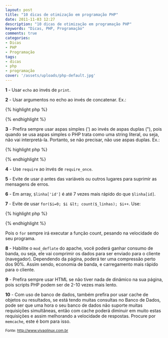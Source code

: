 ```yaml
---
layout: post
title: "10 dicas de otimização em programação PHP"
date: 2011-11-03 12:27
description: "10 dicas de otimização em programação PHP"
keywords: "Dicas, PHP, Programação"
comments: true
categories:
- Dicas
- PHP
- Programação
tags:
- dicas
- php
- programação
cover: '/assets/uploads/php-default.jpg'
---
```


**1** - Usar `echo` ao invés de `print`.

**2** - Usar argumentos no echo ao invés de concatenar. Ex.:

{% highlight php %}
<?php
echo 'Meu programa ',$nome,' funciona perfeitamente.'
?>
{% endhighlight %}

**3** - Prefira sempre usar aspas simples (') ao invés de aspas duplas ("), pois quando se usa aspas simples o PHP trata como uma string literal, ou seja, não vai interpretá-la. Portanto, se não precisar, não use aspas duplas. Ex.:

{% highlight php %}
<?php
$registros = 100;

echo 'Total de $registros';
// resultado: Total de $registros

echo "Total de $registros";
// resultado: Total de 100
?>
{% endhighlight %}

**4** - Use `require` ao invés de `require_once`.

**5** - Evite de usar `@` antes das variáveis ou outros lugares para suprimir as mensagens de erros.

**6** - Em array, `$linha['id']` é até 7 vezes mais rápido do que `$linha[id]`.

**7** - Evite de usar `for($i=0; $i &lt; count($_linhas); $i++`. Use:

{% highlight php %}
<?php
$total = count($_linhas);
for($i = 0; $i < $total; $i++) {

}
?>
{% endhighlight %}

Pois o `for` sempre irá executar a função count, pesando na velocidade do seu programa.

**8** - Habilite o `mod_deflate` do apache, você poderá ganhar consumo de banda, ou seja, ele vai comprimir os dados para ser enviado para o cliente (navegador). Dependendo da página, poderá ter uma compressão perto dos 90%. Assim sendo, economia de banda, e carregamento mais rápido para o cliente.

**9** - Prefira sempre usar HTML se não tiver nada de dinâmico na sua página, pois scripts PHP podem ser de 2-10 vezes mais lento.

**10** - Com uso de banco de dados, também prefira por usar cache de objetos ou resultados, se está tendo muitas consultas no Banco de Dados, pode ser que uma hora o seu banco de dados não suporte muitas requisições simultâneas, então com cache poderá diminuir em muito estas requisições e assim melhorando a velocidade de respostas. Procure por `memcache`, este é bom para isso.

<small>Fonte: <a href="http://www.vivaolinux.com.br/" target="_blank">http://www.vivaolinux.com.br</a></small>